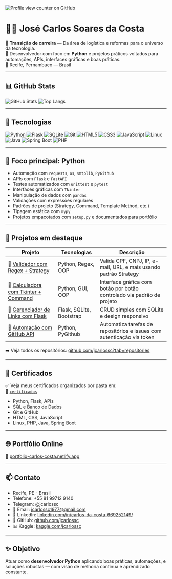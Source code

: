 ![Profile view counter on GitHub](https://komarev.com/ghpvc/?username=jcarlossc)
# 👨‍💻 José Carlos Soares da Costa

🔁 **Transição de carreira** — Da área de logística e reformas para o universo da tecnologia.  
🐍 Desenvolvedor com foco em **Python** e projetos práticos voltados para automações, APIs, interfaces gráficas e boas práticas.  
📍 Recife, Pernambuco — Brasil

---

## 📊 GitHub Stats

![GitHub Stats](https://github-readme-stats.vercel.app/api?username=jcarlossc&show_icons=true&theme=react)
![Top Langs](https://github-readme-stats.vercel.app/api/top-langs/?username=jcarlossc&layout=compact&theme=react)


---

## 🚀 Tecnologias

![Python](https://img.shields.io/badge/-Python-3776AB?style=for-the-badge&logo=python&logoColor=white)
![Flask](https://img.shields.io/badge/-Flask-000000?style=for-the-badge&logo=flask)
![SQLite](https://img.shields.io/badge/-SQLite-003B57?style=for-the-badge&logo=sqlite)
![Git](https://img.shields.io/badge/-Git-F05032?style=for-the-badge&logo=git)
![HTML5](https://img.shields.io/badge/-HTML5-E34F26?style=for-the-badge&logo=html5&logoColor=white)
![CSS3](https://img.shields.io/badge/-CSS3-1572B6?style=for-the-badge&logo=css3)
![JavaScript](https://img.shields.io/badge/-JavaScript-F7DF1E?style=for-the-badge&logo=javascript&logoColor=black)
![Linux](https://img.shields.io/badge/-Linux-FCC624?style=for-the-badge&logo=linux&logoColor=black)
![Java](https://img.shields.io/badge/-Java-007396?style=for-the-badge&logo=java&logoColor=white)
![Spring Boot](https://img.shields.io/badge/-SpringBoot-6DB33F?style=for-the-badge&logo=springboot)
![PHP](https://img.shields.io/badge/-PHP-777BB4?style=for-the-badge&logo=php&logoColor=white)

---

## 🧠 Foco principal: Python

- Automação com `requests`, `os`, `smtplib`, `PyGithub`
- APIs com `Flask` e `FastAPI`
- Testes automatizados com `unittest` e `pytest`
- Interfaces gráficas com `Tkinter`
- Manipulação de dados com `pandas`
- Validações com expressões regulares
- Padrões de projeto (Strategy, Command, Template Method, etc.)
- Tipagem estática com `mypy`
- Projetos empacotados com `setup.py` e documentados para portfólio

---

## 📂 Projetos em destaque

| Projeto | Tecnologias | Descrição |
|--------|-------------|-----------|
| 🔐 [Validador com Regex + Strategy](https://github.com/jcarlossc/validador-strategy-pattern) | Python, Regex, OOP | Valida CPF, CNPJ, IP, e-mail, URL, e mais usando padrão Strategy |
| 🎨 [Calculadora com Tkinter + Command](https://github.com/jcarlossc/calculadora-tkinter-command) | Python, GUI, OOP | Interface gráfica com botão por botão controlado via padrão de projeto |
| 🔗 [Gerenciador de Links com Flask](https://github.com/jcarlossc/gerenciador-links-flask) | Flask, SQLite, Bootstrap | CRUD simples com SQLite e design responsivo |
| 🤖 [Automação com GitHub API](https://github.com/jcarlossc/github-api-automation) | Python, PyGithub | Automatiza tarefas de repositórios e issues com autenticação via token |

➡️ Veja todos os repositórios: [github.com/jcarlossc?tab=repositories](https://github.com/jcarlossc?tab=repositories)

---

## 🏅 Certificados

✅ Veja meus certificados organizados por pasta em:  
📁 [`certificados`](https://github.com/jcarlossc/certificados)

- Python, Flask, APIs
- SQL e Banco de Dados
- Git e GitHub
- HTML, CSS, JavaScript
- Linux, PHP, Java, Spring Boot

---

## 🌐 Portfólio Online

🎯 [portfolio-carlos-costa.netlify.app](https://portfolio-carlos-costa.netlify.app/)

---

## 📫 Contato

- Recife, PE - Brasil  
- Telefone: +55 81 99712 9140<br>
- Telegram: @jcarlossc
- 📧 Email: [jcarlossc1977@gmail.com](mailto:jcarlossc1977@gmail.com)  
- 💼 LinkedIn: [linkedin.com/in/carlos-da-costa-669252149/](https://www.linkedin.com/in/carlos-da-costa-669252149/)  
- 🐙 GitHub: [github.com/jcarlossc](https://github.com/jcarlossc)  
- 📊 Kaggle: [kaggle.com/jcarlossc](https://www.kaggle.com/jcarlossc/code)

---

## ✨ Objetivo

Atuar como **desenvolvedor Python** aplicando boas práticas, automações, e soluções robustas — com visão de melhoria contínua e aprendizado constante.



          
          
          
          
          
          
          
          
          
          
          
          
          
          
          
          
          
